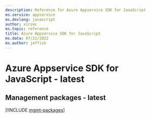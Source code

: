 ```yaml
---
description: Reference for Azure Appservice SDK for JavaScript
ms.service: appservice
ms.devlang: javascript
author: xirzec
ms.topic: reference
title: Azure Appservice SDK for JavaScript
ms.data: 07/21/2022
ms.author: jeffish
---
```

# Azure Appservice SDK for JavaScript - latest

## Management packages - latest
[!INCLUDE [mgmt-packages](appservice-mgmt-index.md)]